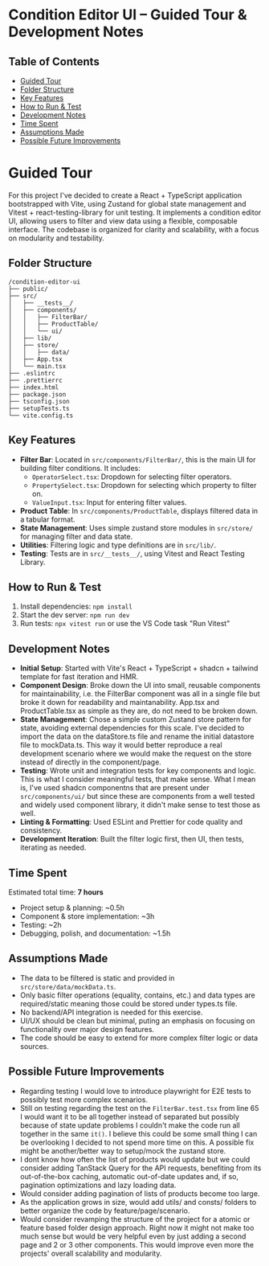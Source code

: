 # Condition Editor UI – Guided Tour & Development Notes

## Table of Contents

- [Guided Tour](#guided-tour)
- [Folder Structure](#folder-structure)
- [Key Features](#key-features)
- [How to Run & Test](#how-to-run--test)
- [Development Notes](#development-notes)
- [Time Spent](#time-spent)
- [Assumptions Made](#assumptions-made)
- [Possible Future Improvements](#possible-future-improvements)

# Guided Tour

For this project I've decided to create a React + TypeScript application bootstrapped with Vite, using Zustand for global state management and Vitest + react-testing-library for unit testing. It implements a condition editor UI, allowing users to filter and view data using a flexible, composable interface. The codebase is organized for clarity and scalability, with a focus on modularity and testability.

## Folder Structure

```
/condition-editor-ui
├── public/
├── src/
│   ├── __tests__/
│   ├── components/
│   │   ├── FilterBar/
│   │   ├── ProductTable/
│   │   └── ui/
│   ├── lib/
│   ├── store/
│   │   ├── data/
│   ├── App.tsx
│   └── main.tsx
├── .eslintrc
├── .prettierrc
├── index.html
├── package.json
├── tsconfig.json
├── setupTests.ts
└── vite.config.ts
```

## Key Features

- **Filter Bar**: Located in `src/components/FilterBar/`, this is the main UI for building filter conditions. It includes:
  - `OperatorSelect.tsx`: Dropdown for selecting filter operators.
  - `PropertySelect.tsx`: Dropdown for selecting which property to filter on.
  - `ValueInput.tsx`: Input for entering filter values.
- **Product Table**: In `src/components/ProductTable`, displays filtered data in a tabular format.
- **State Management**: Uses simple zustand store modules in `src/store/` for managing filter and data state.
- **Utilities**: Filtering logic and type definitions are in `src/lib/`.
- **Testing**: Tests are in `src/__tests__/`, using Vitest and React Testing Library.

## How to Run & Test

1. Install dependencies: `npm install`
2. Start the dev server: `npm run dev`
3. Run tests: `npx vitest run` or use the VS Code task "Run Vitest"

## Development Notes

- **Initial Setup**: Started with Vite's React + TypeScript + shadcn + tailwind template for fast iteration and HMR.
- **Component Design**: Broke down the UI into small, reusable components for maintainability, i.e. the FilterBar component was all in a single file but broke it down for readability and maintanability. App.tsx and ProductTable.tsx as simple as they are, do not need to be broken down.
- **State Management**: Chose a simple custom Zustand store pattern for state, avoiding external dependencies for this scale. I've decided to import the data on the dataStore.ts file and rename the initial datastore file to mockData.ts. This way it would better reproduce a real development scenario where we would make the request on the store instead of directly in the component/page.
- **Testing**: Wrote unit and integration tests for key components and logic. This is what I consider meaningful tests, that make sense. What I mean is, I've used shadcn componentns that are present under `src/components/ui/` but since these are components from a well tested and widely used component library, it didn't make sense to test those as well.
- **Linting & Formatting**: Used ESLint and Prettier for code quality and consistency.
- **Development Iteration**: Built the filter logic first, then UI, then tests, iterating as needed.

## Time Spent

Estimated total time: **7 hours**

- Project setup & planning: ~0.5h
- Component & store implementation: ~3h
- Testing: ~2h
- Debugging, polish, and documentation: ~1.5h

## Assumptions Made

- The data to be filtered is static and provided in `src/store/data/mockData.ts`.
- Only basic filter operations (equality, contains, etc.) and data types are required/static meaning those could be stored under types.ts file.
- No backend/API integration is needed for this exercise.
- UI/UX should be clean but minimal, puting an emphasis on focusing on functionality over major design features.
- The code should be easy to extend for more complex filter logic or data sources.

## Possible Future Improvements

- Regarding testing I would love to introduce playwright for E2E tests to possibly test more complex scenarios.
- Still on testing regarding the test on the `FilterBar.test.tsx` from line 65 I would want it to be all together instead of separated but possibly because of state update problems I couldn't make the code run all together in the same `it()`. I believe this could be some small thing I can be overlooking I decided to not spend more time on this. A possible fix might be another/better way to setup/mock the zustand store.
- I dont know how often the list of products would update but we could consider adding TanStack Query for the API requests, benefiting from its out-of-the-box caching, automatic out-of-date updates and, if so, pagination optimizations and lazy loading data.
- Would consider adding pagination of lists of products become too large.
- As the application grows in size, would add utils/ and consts/ folders to better organize the code by feature/page/scenario.
- Would consider revamping the structure of the project for a atomic or feature based folder design approach. Right now it might not make too much sense but would be very helpful even by just adding a second page and 2 or 3 other components. This would improve even more the projects' overall scalability and modularity.
